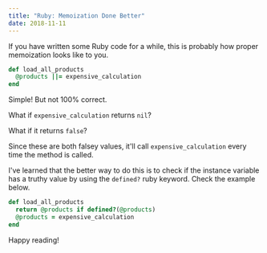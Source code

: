 ```yaml
---
title: "Ruby: Memoization Done Better"
date: 2018-11-11
---
```


If you have written some Ruby code for a while, this is probably how 
proper memoization looks like to you.

```ruby
def load_all_products
  @products ||= expensive_calculation
end
```

Simple! But not 100% correct. 

What if `expensive_calculation` returns `nil`? 

What if it returns `false`?

Since these are both falsey values, it'll call `expensive_calculation` 
every time the method is called.

I've learned that the better way to do this is to check if the instance
variable has a truthy value by using the `defined?` ruby keyword. Check the
example below.

```ruby
def load_all_products
  return @products if defined?(@products)
  @products = expensive_calculation
end
```

Happy reading!
